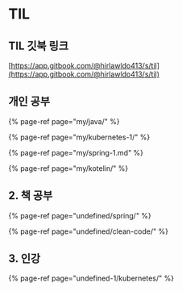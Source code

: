 # TIL

## TIL 깃북 링크

[https://app.gitbook.com/@hirlawldo413/s/til](https://app.gitbook.com/@hirlawldo413/s/til)

## 개인 공부

{% page-ref page="my/java/" %}

{% page-ref page="my/kubernetes-1/" %}

{% page-ref page="my/spring-1.md" %}

{% page-ref page="my/kotelin/" %}

### 

## 2. 책 공부

{% page-ref page="undefined/spring/" %}

{% page-ref page="undefined/clean-code/" %}

### 

## 3. 인강

{% page-ref page="undefined-1/kubernetes/" %}



